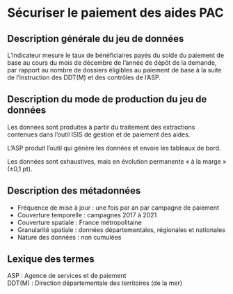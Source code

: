 # Sécuriser le paiement des aides PAC
## Description générale du jeu de données
L’indicateur mesure le taux de bénéficiaires payés du solde du paiement de base au cours du mois de décembre de l’année de dépôt de la demande, par rapport au nombre de dossiers éligibles au paiement de base à la suite de l’instruction des DDT(M) et des contrôles de l’ASP.

## Description du mode de production du jeu de données
Les données sont produites à partir du traitement des extractions contenues dans l’outil ISIS de gestion et de paiement des aides. 

L’ASP produit l’outil qui génère les données et envoie les tableaux de bord.

Les données sont exhaustives, mais en évolution permanente « à la marge » (±0,1 pt).

## Description des métadonnées
-	Fréquence de mise à jour : une fois par an par campagne de paiement 
-	Couverture temporelle : campagnes 2017 à 2021
-	Couverture spatiale : France métropolitaine
-	Granularité spatiale : données départementales, régionales et nationales
-	Nature des données : non cumulées

## Lexique des termes 
ASP : Agence de services et de paiement  
DDT(M) : Direction départementale des territoires (de la mer)